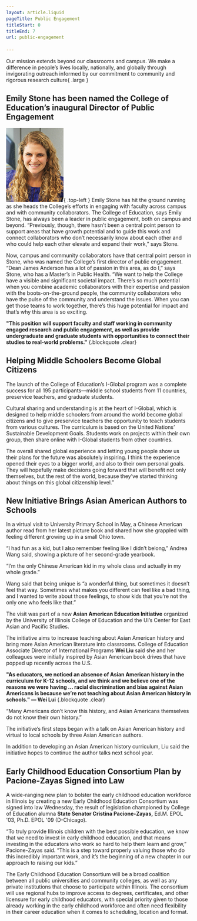```yaml
---
layout: article.liquid
pageTitle: Public Engagement
titleStart: 0
titleEnd: 7
url: public-engagement

---
```

Our mission extends beyond our classrooms and campus. We make a difference in people’s lives locally, nationally, and globally through invigorating outreach informed by our commitment to community and rigorous research culture{ .large }

## Emily Stone has been named the College of Education’s inaugural Director of Public Engagement

![Emily Stone, Director of Public Engagement](/img/emily-stone.png){ .top-left } Emily Stone has hit the ground running as she heads the  College’s efforts in engaging with faculty across campus and with community collaborators. The College of Education, says Emily Stone, has always been a leader in public engagement, both on campus and beyond. “Previously, though, there hasn’t been a central point person to support areas that have growth potential and to guide this work and connect collaborators who don’t necessarily know about each other and who could help each other elevate and expand their work,” says Stone.

Now, campus and community collaborators have that central point person in Stone, who was named the College’s first director of public engagement. “Dean James Anderson has a lot of passion in this area, as do I,” says Stone, who has a Master’s in Public Health. “We want to help the College have a visible and significant societal impact. There’s so much potential when you combine academic collaborators with their expertise and passion with the boots-on-the-ground people, the community collaborators who have the pulse of the community and understand the issues. When you can get those teams to work together, there’s this huge potential for impact and that’s why this area is so exciting. 

**"This position will support faculty and staff working in community engaged  research and public engagement, as well as provide undergraduate and graduate students with opportunities to connect their studies to real-world problems."** {.blockquote .clear}

## Helping Middle Schoolers Become Global Citizens

The launch of the College of Education’s I-Global program was a complete success for all 195 participants—middle school students from 11 countries, preservice teachers, and graduate students.

Cultural sharing and understanding is at the heart of I-Global, which is designed to help middle schoolers from around the world become global citizens and to give preservice teachers the opportunity to teach students from various cultures. The curriculum is based on the United Nations’ Sustainable Development Goals. Students work on projects within their own group, then share online with I-Global students from other countries.

The overall shared global experience and letting young people show us their plans for the future was absolutely inspiring. I think the experience opened their eyes to a bigger world, and also to their own personal goals. They will hopefully make decisions going forward that will benefit not only themselves, but the rest of the world, because they’ve started thinking about things on this global citizenship level.”

## New Initiative Brings Asian American Authors to Schools

In a virtual visit to University Primary School in May, a Chinese American author read from her latest picture book and shared how she grappled with feeling different growing up in a small Ohio town.

“I had fun as a kid, but I also remember feeling like I didn’t belong,” Andrea Wang said, showing a picture of her second-grade yearbook. 

“I’m the only Chinese American kid in my whole class and actually in my whole grade.” 

Wang said that being unique is “a wonderful thing, but sometimes it doesn’t feel that way. Sometimes what makes you different can feel like a bad thing, and I wanted to write about those feelings, to show kids that you’re not the only one who feels like that.”

The visit was part of a new **Asian American Education Initiative** organized by the University of Illinois College of Education and the UI’s Center for East Asian and Pacific Studies. 

The initiative aims to increase teaching about Asian American history and bring more Asian American literature into classrooms. College of Education Associate Director of International Programs **Wei Liu** said she and her colleagues were initially inspired by Asian American book drives that have popped up recently across the U.S.

**"As educators, we noticed an absence of Asian American history in the curriculum for K-12 schools, and we think and we believe one of the reasons we were having … racial discrimination and bias against Asian Americans is because we’re not teaching about Asian American history in schools." — Wei Lui** {.blockquote .clear}

“Many Americans don’t know this history, and Asian Americans themselves do not know their own history.”

The initiative’s first steps began with a talk on Asian American history and virtual to local schools by three Asian American authors.

In addition to developing an Asian American history curriculum, Liu said the initiative hopes to continue the author talks next school year.

## Early Childhood Education Consortium Plan by Pacione-Zayas Signed into Law

A wide-ranging new plan to bolster the early childhood education workforce in Illinois by creating a new Early Childhood Education Consortium was signed into law Wednesday, the result of legislation championed by College of Education alumna **State Senator Cristina Pacione-Zayas,** Ed.M. EPOL '03, Ph.D. EPOL '09 (D-Chicago).

“To truly provide Illinois children with the best possible education, we know that we need to invest in early childhood education, and that means investing in the educators who work so hard to help them learn and grow,” Pacione-Zayas said. “This is a step toward properly valuing those who do this incredibly important work, and it’s the beginning of a new chapter in our approach to raising our kids.”

The Early Childhood Education Consortium will be a broad coalition between all public universities and community colleges, as well as any private institutions that choose to participate within Illinois. The consortium will use regional hubs to improve access to degrees, certificates, and other licensure for early childhood educators, with special priority given to those already working in the early childhood workforce and often need flexibility in their career education when it comes to scheduling, location and format.